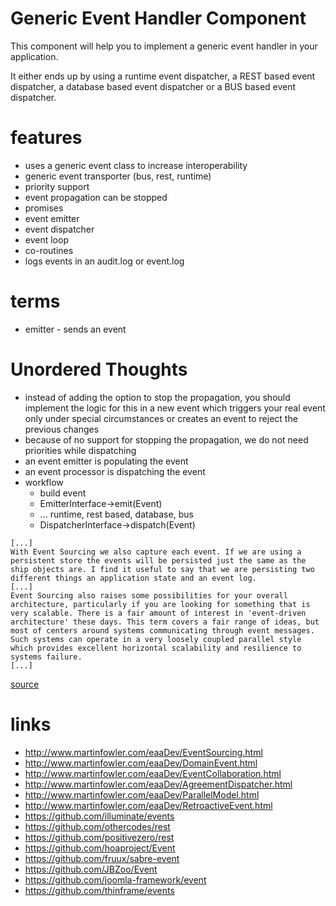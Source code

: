 # Generic Event Handler Component

This component will help you to implement a generic event handler in your application.

It either ends up by using a runtime event dispatcher, a REST based event dispatcher, a database based event dispatcher or a BUS based event dispatcher.

# features

* uses a generic event class to increase interoperability
* generic event transporter (bus, rest, runtime)
* priority support
* event propagation can be stopped
* promises
* event emitter
* event dispatcher
* event loop
* co-routines
* logs events in an audit.log or event.log

# terms

* emitter - sends an event

# Unordered Thoughts

* instead of adding the option to stop the propagation, you should implement the logic for this in a new event which triggers your real event only under special circumstances or creates an event to reject the previous changes
* because of no support for stopping the propagation, we do not need priorities while dispatching
* an event emitter is populating the event
* an event processor is dispatching the event
* workflow
    * build event
    * EmitterInterface->emit(Event)
    * ... runtime, rest based, database, bus
    * DispatcherInterface->dispatch(Event)

```
[...]
With Event Sourcing we also capture each event. If we are using a persistent store the events will be persisted just the same as the ship objects are. I find it useful to say that we are persisting two different things an application state and an event log.
[...]
Event Sourcing also raises some possibilities for your overall architecture, particularly if you are looking for something that is very scalable. There is a fair amount of interest in 'event-driven architecture' these days. This term covers a fair range of ideas, but most of centers around systems communicating through event messages. Such systems can operate in a very loosely coupled parallel style which provides excellent horizontal scalability and resilience to systems failure.
[...]
```
[source](http://www.martinfowler.com/eaaDev/EventSourcing.html)

# links

* http://www.martinfowler.com/eaaDev/EventSourcing.html
* http://www.martinfowler.com/eaaDev/DomainEvent.html
* http://www.martinfowler.com/eaaDev/EventCollaboration.html
* http://www.martinfowler.com/eaaDev/AgreementDispatcher.html
* http://www.martinfowler.com/eaaDev/ParallelModel.html
* http://www.martinfowler.com/eaaDev/RetroactiveEvent.html
* https://github.com/illuminate/events
* https://github.com/othercodes/rest
* https://github.com/positivezero/rest
* https://github.com/hoaproject/Event
* https://github.com/fruux/sabre-event
* https://github.com/JBZoo/Event
* https://github.com/joomla-framework/event
* https://github.com/thinframe/events
